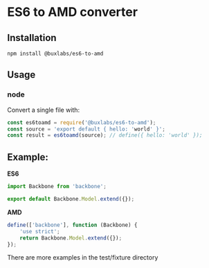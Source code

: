 # ES6 to AMD converter

## Installation

`npm install @buxlabs/es6-to-amd`

## Usage

### node

Convert a single file with:

```javascript
const es6toamd = require('@buxlabs/es6-to-amd');
const source = 'export default { hello: 'world' }';
const result = es6toamd(source); // define({ hello: 'world' });
```

## Example:

**ES6**

```javascript
import Backbone from 'backbone';

export default Backbone.Model.extend({});
```

**AMD**

```javascript
define(['backbone'], function (Backbone) {
    'use strict';
    return Backbone.Model.extend({});
});
```

There are more examples in the test/fixture directory
